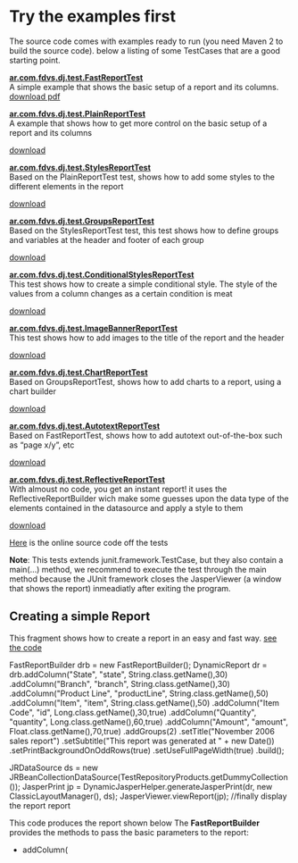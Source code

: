 # Try the examples first

The source code comes with examples ready to run (you need Maven 2 to build the source code). below a listing of some TestCases that are a good starting point.

**[ar.com.fdvs.dj.test.FastReportTest](https://github.com/intive-FDV/DynamicJasper/tree/master/src/test/java/ar/com/fdvs/dj/test/FastReportTest.java)**  
A simple example that shows the basic setup of a report and its columns. [download pdf](./sample-reports/FastReportTest.pdf)

**[ar.com.fdvs.dj.test.PlainReportTest](/web/20220331182701/http://dynamicjasper.com/docs/current/xref-test/ar/com/fdvs/dj/test/PlainReportTest.html)**  
A example that shows how to get more control on the basic setup of a report and its columns

[download](/web/20220331182701/http://dynamicjasper.com/docs/examples/PlainReportTest.pdf)

**[ar.com.fdvs.dj.test.StylesReportTest](/web/20220331182701/http://dynamicjasper.com/docs/current/xref-test/ar/com/fdvs/dj/test/TemplateStyleReportTest.html)**  
Based on the PlainReportTest test, shows how to add some styles to the different elements in the report

[download](/web/20220331182701/http://dynamicjasper.com/docs/examples/StylesReportTest.pdf)

**[ar.com.fdvs.dj.test.GroupsReportTest](/web/20220331182701/http://dynamicjasper.com/docs/current/xref-test/ar/com/fdvs/dj/test/GroupsReportTest.html)**  
Based on the StylesReportTest test, this test shows how to define groups and variables at the header and footer of each group

[download](/web/20220331182701/http://dynamicjasper.com/docs/examples/GroupsReportTest.pdf)

**[ar.com.fdvs.dj.test.ConditionalStylesReportTest](/web/20220331182701/http://dynamicjasper.com/docs/current/xref-test/ar/com/fdvs/dj/test/ConditionalStylesReportTest.html)**  
This test shows how to create a simple conditional style. The style of the values from a column changes as a certain condition is meat

[download](/web/20220331182701/http://dynamicjasper.com/docs/examples/ConditionalStylesReportTest.pdf)

**[ar.com.fdvs.dj.test.ImageBannerReportTest](/web/20220331182701/http://dynamicjasper.com/docs/current/xref-test/ar/com/fdvs/dj/test/ImageBannerReportTest.html)**  
This test shows how to add images to the title of the report and the header

[download](/web/20220331182701/http://dynamicjasper.com/docs/examples/ImageBannerReportTest.pdf)

**[ar.com.fdvs.dj.test.ChartReportTest](/web/20220331182701/http://dynamicjasper.com/docs/current/xref-test/ar/com/fdvs/dj/test/ChartReportTest.html)**  
Based on GroupsReportTest, shows how to add charts to a report, using a chart builder

[download](/web/20220331182701/http://dynamicjasper.com/docs/examples/ChartReportTest.pdf)

**[ar.com.fdvs.dj.test.AutotextReportTest](/web/20220331182701/http://dynamicjasper.com/docs/current/xref-test/ar/com/fdvs/dj/test/AutotextReportTest.html)**  
Based on FastReportTest, shows how to add autotext out-of-the-box such as “page x/y”, etc

[download](/web/20220331182701/http://dynamicjasper.com/docs/examples/AutotextReportTest.pdf)

**[ar.com.fdvs.dj.test.ReflectiveReportTest](/web/20220331182701/http://dynamicjasper.com/docs/current/xref-test/ar/com/fdvs/dj/test/ReflectiveReportTest.html)**  
With almoust no code, you get an instant report! it uses the ReflectiveReportBuilder wich make some guesses upon the data type of the elements contained in the datasource and apply a style to them

[download](/web/20220331182701/http://dynamicjasper.com/docs/examples/ReflectiveReportTest.pdf)

[Here](/web/20220331182701/http://dynamicjasper.com/docs/current/xref-test/ar/com/fdvs/dj/test/package-summary.html) is the online source code off the tests

**Note**: This tests extends junit.framework.TestCase, but they also contain a main(…) method, we recommend to execute the test through the main method because the JUnit framework closes the JasperViewer (a window that shows the report) inmeadiatly after exiting the program.

Creating a simple Report
------------------------

This fragment shows how to create a report in an easy and fast way. [see the code](/web/20220331182701/http://dynamicjasper.com/docs/current/xref-test/ar/com/fdvs/dj/test/FastReportTest.html)

FastReportBuilder drb = new FastReportBuilder();
DynamicReport dr = drb.addColumn("State", "state", String.class.getName(),30)
.addColumn("Branch", "branch", String.class.getName(),30)
.addColumn("Product Line", "productLine", String.class.getName(),50)
.addColumn("Item", "item", String.class.getName(),50)
.addColumn("Item Code", "id", Long.class.getName(),30,true)
.addColumn("Quantity", "quantity", Long.class.getName(),60,true)
.addColumn("Amount", "amount", Float.class.getName(),70,true)
.addGroups(2)
.setTitle("November 2006 sales report")
.setSubtitle("This report was generated at " + new Date())
.setPrintBackgroundOnOddRows(true)
.setUseFullPageWidth(true)
.build();

JRDataSource ds = new JRBeanCollectionDataSource(TestRepositoryProducts.getDummyCollection());
JasperPrint jp = DynamicJasperHelper.generateJasperPrint(dr, new ClassicLayoutManager(), ds);
JasperViewer.viewReport(jp);    //finally display the report report

This code produces the report shown below The **FastReportBuilder** provides the methods to pass the basic parameters to the report:

*   addColumn( **<title>**, **<field/property to show>**, **<class name of the property to show>**, **<width of the column>** )
*   addGroups (**<number of columns to group by>**)
*   setTitle(…) , setSubtitle( …) : guess!!!
*   setUseFullPageWidth( **<boolean>** ) : if true, the columns width will be resized proportionally until meet the page width

In the previous report, the DynamicJasper API makes a lot of decisions setting default values to the styles in general (title, column header, report detail, etc). This defaults are defined in the_FastReportBuilder_ class. More control in all this aspects can be achieved using the _DynamicReportBuilder_ class, as shown in the next example.

Getting more control on the report options
------------------------------------------

This code shows how to create a simple report but taking more control on the report options, the code is self explained. [see the code](/web/20220331182701/http://dynamicjasper.com/docs/current/xref-test/ar/com/fdvs/dj/test/PlainReportTest.html)

DynamicReportBuilder drb = new DynamicReportBuilder();
drb.setTitle("November 2006 sales report")		//defines the title of the report
.setSubtitle("The items in this report correspond "
+"to the main products: DVDs, Books, Foods and Magazines")
.setDetailHeight(15)		//defines the height for each record of the report
.setMargins(30, 20, 30, 15)		//define the margin space for each side (top, bottom, left and right)
.setDefaultStyles(titleStyle, subtitleStyle, headerStyle, detailStyle)
.setColumnsPerPage(1);		//defines columns per page (like in the telephone guide)

/\*\*
\* Note that we still didn't call the build() method
\*/

/\*\*
\* Column definitions. We use a new ColumnBuilder instance for each
\* column, the ColumnBuilder.getNew() method returns a new instance
\* of the builder
\*/
AbstractColumn columnState = ColumnBuilder.getNew()		//creates a new instance of a ColumnBuilder
.setColumnProperty("state", String.class.getName())		//defines the field of the data source that this column will show, also its type
.setTitle("State")		//the title for the column
.setWidth(85)		//the width of the column
.build();		//builds and return a new AbstractColumn

//Create more columns
AbstractColumn columnBranch = ColumnBuilder.getNew()
.setColumnProperty("branch", String.class.getName())
.setTitle("Branch").setWidth(85)
.build();

AbstractColumn columnaProductLine = ColumnBuilder.getNew()
.setColumnProperty("productLine", String.class.getName())
.setTitle("Product Line").setWidth(85)
.build();

AbstractColumn columnaItem = ColumnBuilder.getNew()
.setColumnProperty("item", String.class.getName())
.setTitle("Item").setWidth(85)
.build();

AbstractColumn columnCode = ColumnBuilder.getNew()
.setColumnProperty("id", Long.class.getName())
.setTitle("ID").setWidth(40)
.build();

AbstractColumn columnaCantidad = ColumnBuilder.getNew()
.setColumnProperty("quantity", Long.class.getName())
.setTitle("Quantity").setWidth(80)
.build();

AbstractColumn columnAmount = ColumnBuilder.getNew()
.setColumnProperty("amount", Float.class.getName())
.setTitle("Amount").setWidth(90)
.setPattern("$ 0.00")		//defines a pattern to apply to the values swhown (uses TextFormat)
.setStyle(amountStyle)		//special style for this column (align right)
.build();

/\*\*
\* We add the columns to the report (through the builder) in the order
\* we want them to appear
\*/
drb.addColumn(columnState);
drb.addColumn(columnBranch);
drb.addColumn(columnaProductLine);
drb.addColumn(columnaItem);
drb.addColumn(columnCode);
drb.addColumn(columnaCantidad);
drb.addColumn(columnAmount);

/\*\*
\* add some more options to the report (through the builder)
\*/
drb.setUseFullPageWidth(true);  //we tell the report to use the full width of the page. this rezises
//the columns width proportionally to meat the page width.

DynamicReport dr = drb.build(); //Finally build the report!

JRDataSource ds = new JRBeanCollectionDataSource(TestRepositoryProducts.getDummyCollection());    //Create a JRDataSource, the Collection used
//here contains dummy hardcoded objects...

JasperPrint jp = DynamicJasperHelper.generateJasperPrint(dr, new ClassicLayoutManager(), ds);    //Creates the JasperPrint object, we pass as a Parameter
//the DynamicReport, a new ClassicLayoutManager instance (this
//one does the magic) and the JRDataSource
JasperViewer.viewReport(jp);		//finally display the report report

The **DynamicReportBuilder** builds **DynamicReport** objects, this object contains the main options of the report (title, subtitle, styles, page size, orientation and a list of columns and groups) The **ColumnBuilder** builds **SimpleColumn** and **ExpressionColumn** objects depending the case (they both inherit from **AbstractColumn**). Each column holds basic data like the column title, the field from the datasource to show (it uses BeanUtils, so “a.b.c” can be passed as a property parameter), and how to show this data (style, pattern to apply, etc).

**Note** that the property\_name passed to ColumnBuilder.setColumnProperty(“property\_name”, “property\_class\_name”) method must match the name of a field/property in the elements contained in the datasource

Adding groups
-------------

Using the same code as before, we add this few lines. [see the code](/web/20220331182701/http://dynamicjasper.com/docs/current/xref-test/ar/com/fdvs/dj/test/GroupsReportTest.html)

GroupBuilder gb1 = new GroupBuilder();
ColumnsGroup g1 = gb1.addCriteriaColumn((PropertyColumn) columnState).build();
drb.addGroup(g1);              //add the group to the DynamicReportBuilder

Up to here, the DJ API will handle how to do the grouping stuff, but this isn’t enough for most of the users so lets see how to put some variables (totals) in the footer and header of the group.

GroupBuilder gb1 = new GroupBuilder();
ColumnsGroup g1 = gb1.addCriteriaColumn((PropertyColumn) columnState)        //define the criteria column to group by (columnState)
.addFooterVariable(columnAmount,ColumnsGroupVariableOperation.SUM)        //tell the group place a variable in the footer
//of the column "columnAmount" with the SUM of all
//values of the columnAmount in this group.

            .addFooterVariable(columnaQuantity,ColumnsGroupVariableOperation.SUM)    //idem for the columnaQuantity column
            .setGroupLayout(GroupLayout.DEFAULT\_WITH\_HEADER)                //tells the group how to be shown, there are many
                                                                                    //posibilities, see the GroupLayout class for more.
            .build();

        GroupBuilder gb2 = new GroupBuilder();                                        //Create another group (using another column as criteria)
        ColumnsGroup g2 = gb2.setCriteriaColumn((PropertyColumn) columnBranch)        //and we add the same operations for the columnAmount and
            .addFooterVariable(columnAmount,ColumnsGroupVariableOperation.SUM)        //columnaQuantity columns
            .addFooterVariable(columnaQuantity,ColumnsGroupVariableOperation.SUM)
            .build();

//then we add the groups to the report (through the builder)

        drb.addGroup(g1);    //add group g1
        drb.addGroup(g2);    //add group g2

Here the order of the group registration is important and should be consistent with the order of the registration of the columns. If we mess here, the resultant report wont have any meaning.

**Note:** It’s important to remember that the data from the datasource must be ordered with the same criteria we want to group them.

Many more examples on **groups**: [Grouping Styles](/web/20220331182701/http://dynamicjasper.com/2010/10/05/grouping-styles/)

Adding charts
-------------

See examples [here](/web/20220331182701/http://dynamicjasper.com/2010/10/06/how-to-add-a-chart-new-api/) for the different char types